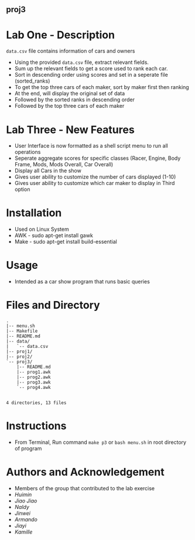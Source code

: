 ## proj3


# Lab One - Description

`data.csv` file contains information of cars and owners

* Using the provided `data.csv` file, extract relevant fields.
* Sum up the relevant fields to get a score used to rank each car.
* Sort in descending order using scores and set in a seperate file (sorted_ranks)
* To get the top three cars of each maker, sort by maker first then ranking
* At the end, will display the original set of data
* Followed by the sorted ranks in descending order
* Followed by the top three cars of each maker

# Lab Three - New Features

* User Interface is now formatted as a shell script menu to run all operations
* Seperate aggregate scores for specific classes (Racer, Engine, Body Frame, Mods, Mods Overall, Car Overall)
* Display all Cars in the show
* Gives user ability to customize the number of cars displayed (1-10)
* Gives user ability to customize which car maker to display in Third option

# Installation
* Used on Linux System
* AWK - sudo apt-get install gawk
* Make - sudo apt-get install build-essential

# Usage
* Intended as a car show program that runs basic queries

# Files and Directory

```
.
|-- menu.sh
|-- Makefile
|-- README.md
|-- data/
|   `-- data.csv
|-- proj1/
|-- proj2/
`-- proj3/
    |-- README.md
    |-- prog1.awk
    |-- prog2.awk
    |-- prog3.awk
    `-- prog4.awk


4 directories, 13 files
```

# Instructions
* From Terminal, Run command `make p3` or `bash menu.sh` in root directory of program

# Authors and Acknowledgement
* Members of the group that contributed to the lab exercise
* *Huimin*
* *Jiao Jiao*
* *Naldy*
* *Jinwei*
* *Armando*
* *Jiayi*
* *Kamille*

